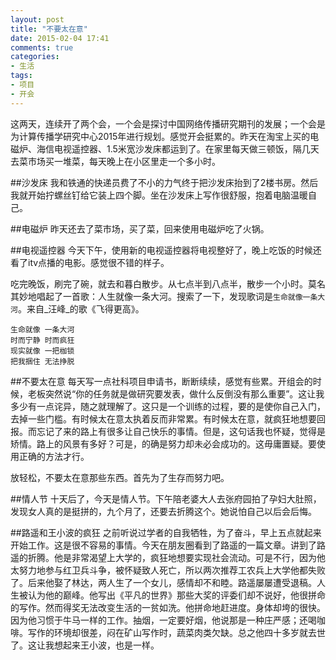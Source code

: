 ```yaml
---
layout: post
title: "不要太在意"
date: 2015-02-04 17:41
comments: true
categories: 
- 生活
tags:
- 项目
- 开会
---
```


这两天，连续开了两个会，一个会是探讨中国网络传播研究期刊的发展；一个会是为计算传播学研究中心2015年进行规划。感觉开会挺累的。昨天在淘宝上买的电磁炉、海信电视遥控器、1.5米宽沙发床都运到了。在家里每天做三顿饭，隔几天去菜市场买一堆菜，每天晚上在小区里走一个多小时。

##沙发床
我和铁通的快递员费了不小的力气终于把沙发床抬到了2楼书房。然后我就开始拧螺丝钉给它装上四个脚。坐在沙发床上写作很舒服，抱着电脑温暖自己。

##电磁炉
昨天还去了菜市场，买了菜，回来使用电磁炉吃了火锅。

##电视遥控器
今天下午，使用新的电视遥控器将电视整好了，晚上吃饭的时候还看了itv点播的电影。感觉很不错的样子。

吃完晚饭，刷完了碗，就去和暮白散步。从七点半到八点半，散步一个小时。莫名其妙地唱起了一首歌：人生就像一条大河。搜索了一下，发现歌词是`生命就像一条大河`。来自_汪峰_的歌《飞得更高》。


    
    生命就像 一条大河
    时而宁静 时而疯狂
    现实就像 一把枷锁
    把我捆住 无法挣脱

##不要太在意
每天写一点社科项目申请书，断断续续，感觉有些累。开组会的时候，老板突然说“你的任务就是做研究要发表，做什么反倒没有那么重要”。这让我多少有一点诧异，随之就理解了。这只是一个训练的过程，要的是使你自己入门，去掉一些门槛。有时候太在意太执着反而非常累。有时候太在意，就疯狂地想要回报。而忘记了来的路上有很多让自己快乐的事情。但是，这句话我也怀疑，觉得是矫情。路上的风景有多好？可是，的确是努力却未必会成功的。这毋庸置疑。要使用正确的方法才行。

放轻松，不要太在意那些东西。首先为了生存而努力吧。

##情人节
十天后了，今天是情人节。下午陪老婆大人去张府园拍了孕妇大肚照，发现女人真的是挺拼的，九个月了，还要去折腾这个。她说怕自己以后会后悔。

##路遥和王小波的疯狂
之前听说过学者的自我牺牲，为了奋斗，早上五点就起来开始工作。这是很不容易的事情。今天在朋友圈看到了路遥的一篇文章。讲到了路遥的折腾。他是非常渴望上大学的，疯狂地想要实现社会流动。可是不行，因为他太努力地参与红卫兵斗争，被怀疑致人死亡，所以两次推荐工农兵上大学他都失败了。后来他娶了林达，两人生了一个女儿，感情却不和睦。路遥屡屡遭受退稿。人生被认为他的巅峰。他写出《平凡的世界》那些大奖的评委们却不说好，他很拼命的写作。然而得奖无法改变生活的一贫如洗。他拼命地赶进度。身体却垮的很快。因为他习惯于牛马一样的工作。抽烟，一定要好烟，他说那是一种庄严感；还喝咖啡。写作的环境却很差，闷在矿山写作时，蔬菜肉类欠缺。总之他四十多岁就去世了。这让我想起来王小波，也是一样。

